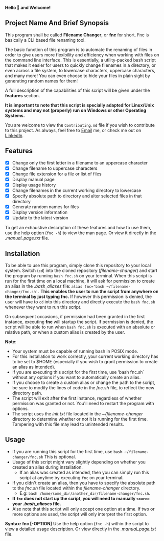 **Hello :wave: and Welcome!**


## Project Name And Brief Synopsis 
This program shall be called **Filename Changer**, or **fnc** for short. 
Fnc is basically a CLI based file renaming tool. 

The basic function of this program is to automate the renaming of files in order to give users more flexibility and efficiency when working with files on the command line interface. 
This is essentially, a utility-packed bash script that makes it easier for users to quickly change filenames in a directory, or even across a file system, to lowercase characters, uppercase characters, and many more!
You can even choose to hide your files in plain sight by generating random names for them!

A full description of the capabilities of this script will be given under the **features** section. 

**It is important to note that this script is specially adapted for Linux/Unix systems and may not (properly) run on Windows or other Operating Systems.**

You are welcome to view the `Contributing.md` file if you wish to contribute to this project. 
As always, feel free to [Email](kelvinskelll@gmail.com) me, or check me out on [LinkedIn](https://www.linkedin.com/in/kelvin-onuchukwu-3460871a1). 

## Features  
- [x] Change only the first letter in a filename to an uppercase character 
- [x] Change filename to uppercase characters 
- [x] Change file extension for a file or list of files 
- [x] Display manual page
- [x] Display usage history
- [x] Change filenames in the current working directory to lowercase
- [x] Specify absolute path to directory and alter selected files in that directory 
- [x] Generate random names for files
- [x] Display version information
- [x] Update to the latest version

To get an exhaustive description of these features and how to use them, use the help option (`fnc -h`) to view the man page. Or view it directly in the _.manual_page.txt_ file. 

## Installation
To be able to use this program, simply clone this repository to your local system. Switch (`cd`) into the cloned repository (_filename-changer_) and start the program by running `bash fnc.sh` on your terminal.
When this script is run for the first time on a local machine, it will ask for permission to create an alias in the _.bash_aliases_ file: `alias fnc='bash ~/filename-changer/fnc.sh'`. 
**This enables the user to run the script from anywhere on the terminal by just typing fnc.**
If however this permission is denied, the user will have to `cd` into this directory and directly execute the `bash fnc.sh` whenever they want to run this script.

On subsequent occasions, if permission had been granted in the first instance, executing **fnc** will startup the script.
If permission is denied, the script will be able to run when `bash fnc.sh` is executed with an absolute or relative path, or when a custom alias is created by the user.

**Note:** 
- Your system must be capable of running bash in POSIX mode. 
- For this installation to work correctly, your current working directory has to be set to $HOME (especially if you wish to grant permission to create an alias as intended).
- If you are executing this script for the first time, use 'bash fnc.sh` without any options if you want to automatically create an alias. 
- If you choose to create a custom alias or change the path to the script, be sure to modify the lines of code in the _fnc.sh_ file, to reflect the new directory path.
- The script will exit after the first instance, regardless of whether permission was granted or not. You'll need to restart the program with options.
- The script uses the _init.txt_ file located in the _~/filename-changer_ directory to determine whether or not it is running for the first time. Tampering with this file may lead to unintended results.


## Usage 
- If you are running this script for the first time, use `bash ~/filename-changer/fnc.sh` This is optional. 
- Usage of this script might vary slightly depending on whether you created an alias during installation.
  - If an alias was created as intended, then you can simply run this script at anytime by executing `fnc` on your terminal.
- If you didn't create an alias, then you have to specify the absolute path to the _fnc.sh_ file located within the _filename-changer_ directory.
   - E.g: `bash /home/some_dir/another_dir/filename-changer/fnc.sh`.
- **If `fnc` does not start up the script, you will need to manually `source` your _.bash_aliases_ file.**
- Also note that this script will only accept one option at a time. If two or more options are used, the script will only interpret the first option. 

**Syntax: fnc [-OPTION]**
Use the help option (`fnc -h`) within the script to view a detailed usage description. Or view directly in the _.manual_page.txt_ file. 
